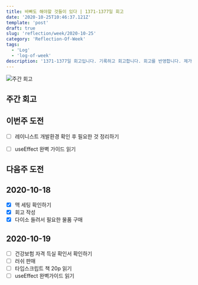 ```yaml
---
title: 바빠도 해야할 것들이 있다 | 1371-1377일 회고
date: '2020-10-25T10:46:37.121Z'
template: 'post'
draft: true
slug: 'reflection/week/2020-10-25'
category: 'Reflection-Of-Week'
tags:
  - 'Log'
  - 'log-of-week'
description: '1371-1377일 회고입니다. 기록하고 회고합니다. 회고를 반영합니다. 제가 자라는 방식입니다.'
---
```

![주간 회고](https://imgur.com/PwMHNaY.png)



## 주간 회고 


## 이번주 도전
- [ ] 레이니스트 개발환경 확인 후 필요한 것 정리하기 
- [ ] useEffect 완벽 가이드 읽기 


## 다음주 도전


## 2020-10-18
- [x] 맥 세팅 확인하기 
- [x] 회고 작성 
- [x] 다이소 들려서 필요한 물품 구매

## 2020-10-19
- [ ] 건강보험 자격 득실 확인서 확인하기 
- [ ] 러쉬 판매 
- [ ] 타입스크립트 책 20p 읽기
- [ ] useEffect 완벽가이드 읽기 
